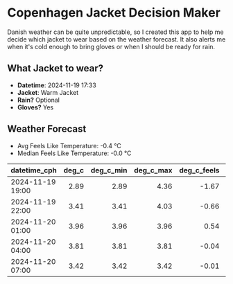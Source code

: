 
# Copenhagen Jacket Decision Maker

Danish weather can be quite unpredictable, so I created this app to help me decide which jacket to wear based on the weather forecast. 
It also alerts me when it's cold enough to bring gloves or when I should be ready for rain.

## What Jacket to wear?

- **Datetime**: 2024-11-19 17:33
- **Jacket**: Warm Jacket
- **Rain?** Optional
- **Gloves?** Yes

## Weather Forecast
- Avg Feels Like Temperature: -0.4 °C
- Median Feels Like Temperature: -0.0 °C

| datetime_cph     |   deg_c |   deg_c_min |   deg_c_max |   deg_c_feels | weather   | wind   | rain   |
|:-----------------|--------:|------------:|------------:|--------------:|:----------|:-------|:-------|
| 2024-11-19 19:00 |    2.89 |        2.89 |        4.36 |         -1.67 | Snow      | Medium | None   |
| 2024-11-19 22:00 |    3.41 |        3.41 |        4.03 |         -0.66 | Snow      | Medium | None   |
| 2024-11-20 01:00 |    3.96 |        3.96 |        3.96 |          0.54 | Rain      | Low    | Low    |
| 2024-11-20 04:00 |    3.81 |        3.81 |        3.81 |         -0.04 | Clouds    | Low    | None   |
| 2024-11-20 07:00 |    3.42 |        3.42 |        3.42 |         -0.01 | Clouds    | Low    | None   |
        
